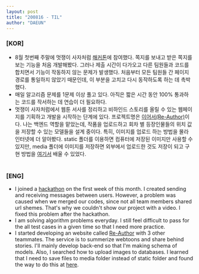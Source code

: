 ```yaml
---
layout: post
title: "200816 - TIL"
author: "DAEUN"
---
```


### [KOR]
* 8월 첫번째 주말에 멋쟁이 사자처럼 [해커톤](https://github.com/hinhyu/Wookie)에 참여했다. 쪽지를 보내고 받은 쪽지를 보는 기능을 처음 개발해봤다. 그러나 제출 시간이 다가오고 다른 팀원들과 코드를 합치면서 기능이 작동하지 않는 문제가 발생했다. 처음부터 모든 팀원들 간 페이지 경로를 통일하지 않았기 때문인데, 이 부분을 고치고 다시 동작하도록 하는 데 촉박했다.
* 매일 알고리즘 문제를 1문제 이상 풀고 있다. 아직은 짧은 시간 동안 100% 통과하는 코드를 작서하는 데 연습이 더 필요하다.
* 멋쟁이 사자처럼에서 웹툰 서사를 정리하고 비하인드 스토리를 올릴 수 있는 웹페이지를 기획하고 개발을 시작하는 단계에 있다. 프로젝트명은 [이어서(Re-Author)](https://github.com/shalo1040/Re-Author)이다. 나는 백엔드 역할을 맡았는데, 작품을 업로드하고 회차 별 등장인물들의 위치 값을 저장할 수 있는 모델들을 설계 중이다. 특히, 이미지를 업로드 하는 방법을 몰라 인터넷에 더 알아봤다. static 폴더를 이용하면 컴퓨터에 저장된 이미지만 사용할 수 있지만, media 폴더에 이미지를 저장하면 외부에서 업로드한 것도 저장이 되고 구현 방법을 [여기서](https://www.geeksforgeeks.org/python-uploading-images-in-django/) 배울 수 있었다.
<br><br>

### [ENG]
* I joined a [hackathon](https://github.com/hinhyu/Wookie) on the first week of this month. I created sending and receiving messages between users. However, a problem was caused when we merged our codes, since not all team members shared url shemes. That's why we couldn't show our project with a video. I fixed this problem after the hackathon.
* I am solving algorithm problems everyday. I still feel difficult to pass for the all test cases in a given time so that I need more practice.
* I started developing an website called [Re-Author](https://github.com/shalo1040/Re-Author) with 3 other teammates. The service is to summerize webtoons and share behind stories. I'll mainly develop back-end so that I'm making schema of models. Also, I searched how to upload images to databases. I learned that I need to save files to media folder instead of static folder and found the way to do this at [here](https://www.geeksforgeeks.org/python-uploading-images-in-django/).